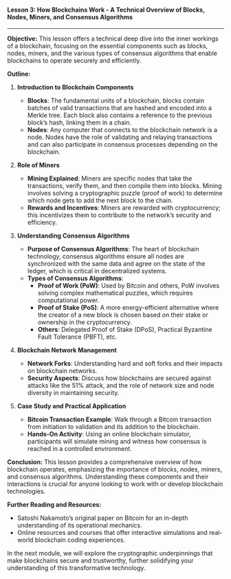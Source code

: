 #### Lesson 3: How Blockchains Work - A Technical Overview of Blocks, Nodes, Miners, and Consensus Algorithms

---

**Objective:**
This lesson offers a technical deep dive into the inner workings of a blockchain, focusing on the essential components such as blocks, nodes, miners, and the various types of consensus algorithms that enable blockchains to operate securely and efficiently.

**Outline:**

1. **Introduction to Blockchain Components**

   - **Blocks**: The fundamental units of a blockchain, blocks contain batches of valid transactions that are hashed and encoded into a Merkle tree. Each block also contains a reference to the previous block’s hash, linking them in a chain.
   - **Nodes**: Any computer that connects to the blockchain network is a node. Nodes have the role of validating and relaying transactions and can also participate in consensus processes depending on the blockchain.

2. **Role of Miners**

   - **Mining Explained**: Miners are specific nodes that take the transactions, verify them, and then compile them into blocks. Mining involves solving a cryptographic puzzle (proof of work) to determine which node gets to add the next block to the chain.
   - **Rewards and Incentives**: Miners are rewarded with cryptocurrency; this incentivizes them to contribute to the network’s security and efficiency.

3. **Understanding Consensus Algorithms**

   - **Purpose of Consensus Algorithms**: The heart of blockchain technology, consensus algorithms ensure all nodes are synchronized with the same data and agree on the state of the ledger, which is critical in decentralized systems.
   - **Types of Consensus Algorithms**:
     - **Proof of Work (PoW)**: Used by Bitcoin and others, PoW involves solving complex mathematical puzzles, which requires computational power.
     - **Proof of Stake (PoS)**: A more energy-efficient alternative where the creator of a new block is chosen based on their stake or ownership in the cryptocurrency.
     - **Others**: Delegated Proof of Stake (DPoS), Practical Byzantine Fault Tolerance (PBFT), etc.

4. **Blockchain Network Management**

   - **Network Forks**: Understanding hard and soft forks and their impacts on blockchain networks.
   - **Security Aspects**: Discuss how blockchains are secured against attacks like the 51% attack, and the role of network size and node diversity in maintaining security.

5. **Case Study and Practical Application**
   - **Bitcoin Transaction Example**: Walk through a Bitcoin transaction from initiation to validation and its addition to the blockchain.
   - **Hands-On Activity**: Using an online blockchain simulator, participants will simulate mining and witness how consensus is reached in a controlled environment.

**Conclusion:**
This lesson provides a comprehensive overview of how blockchain operates, emphasizing the importance of blocks, nodes, miners, and consensus algorithms. Understanding these components and their interactions is crucial for anyone looking to work with or develop blockchain technologies.

**Further Reading and Resources:**

- Satoshi Nakamoto’s original paper on Bitcoin for an in-depth understanding of its operational mechanics.
- Online resources and courses that offer interactive simulations and real-world blockchain coding experiences.

In the next module, we will explore the cryptographic underpinnings that make blockchains secure and trustworthy, further solidifying your understanding of this transformative technology.
